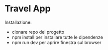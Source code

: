 # Travel App

Installazione:

- clonare repo del progetto
- npm install per installare tutte le dipendenze
- npm run dev per aprire finestra sul browser
